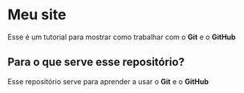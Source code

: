 # Meu site

Esse é um tutorial para mostrar como trabalhar com o **Git** e o **GitHub**

## Para o que serve esse repositório?

Esse repositório serve para aprender a usar o **Git** e o **GitHub**

